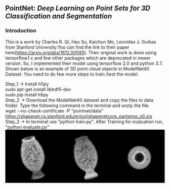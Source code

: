 ## PointNet: *Deep Learning on Point Sets for 3D Classification and Segmentation*
### Introduction
This is a work by Charles R. Qi, Hao Su, Kaichun Mo, Leonidas J. Guibas from Stanford University.You can find the link to their paper here[https://arxiv.org/abs/1612.00593]. Their original work is done using tensorflow1.x and few other packages which are deprecated in newer version. So, I implemented their model using tensorflow 2.0 and python 3.7. Shown below is an example of 3D point cloud objects in ModelNet40 Dataset. You need to do few more steps to train /test the model.

Step_1 -> Install h5py<br>
          sudo apt-get install libhdf5-dev<br>
          sudo pip install h5py<br>
Step_2 -> Download the ModelNet40 dataset and copy the files to data folder. Type the following command in the terminal and unzip the file.<br>
wget --no-check-certificate -P "pointnet/data" https://shapenet.cs.stanford.edu/ericyi/shapenetcore_partanno_v0.zip<br>
 Step_3 -> In terminal use "python train.py". After Training for evaluation run, "python evaluate.py"<br>
![3D point cloud vase](https://github.com/SonuDileep/3-D-Object-Detection-using-PointNet/blob/master/vase.jpg)


